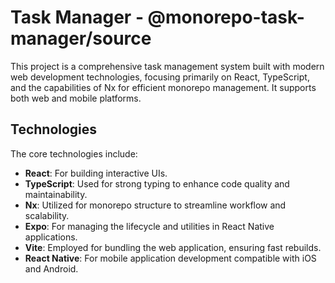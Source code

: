 # Task Manager - @monorepo-task-manager/source

This project is a comprehensive task management system built with modern web development technologies, focusing primarily on React, TypeScript, and the capabilities of Nx for efficient monorepo management. It supports both web and mobile platforms.

## Technologies

The core technologies include:
- **React**: For building interactive UIs.
- **TypeScript**: Used for strong typing to enhance code quality and maintainability.
- **Nx**: Utilized for monorepo structure to streamline workflow and scalability.
- **Expo**: For managing the lifecycle and utilities in React Native applications.
- **Vite**: Employed for bundling the web application, ensuring fast rebuilds.
- **React Native**: For mobile application development compatible with iOS and Android.